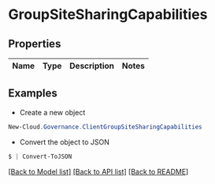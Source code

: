 # GroupSiteSharingCapabilities
## Properties

Name | Type | Description | Notes
------------ | ------------- | ------------- | -------------

## Examples

- Create a new object
```powershell
New-Cloud.Governance.ClientGroupSiteSharingCapabilities 
```

- Convert the object to JSON
```powershell
$ | Convert-ToJSON
```


[[Back to Model list]](../README.md#documentation-for-models) [[Back to API list]](../README.md#documentation-for-api-endpoints) [[Back to README]](../README.md)

